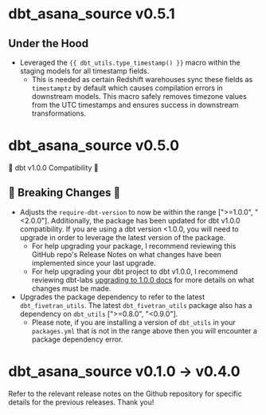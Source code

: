 # dbt_asana_source v0.5.1
## Under the Hood
- Leveraged the `{{ dbt_utils.type_timestamp() }}` macro within the staging models for all timestamp fields. 
  - This is needed as certain Redshift warehouses sync these fields as `timestamptz` by default which causes compilation errors in downstream models. This macro safely removes timezone values from the UTC timestamps and ensures success in downstream transformations.

# dbt_asana_source v0.5.0
🎉 dbt v1.0.0 Compatibility 🎉
## 🚨 Breaking Changes 🚨
- Adjusts the `require-dbt-version` to now be within the range [">=1.0.0", "<2.0.0"]. Additionally, the package has been updated for dbt v1.0.0 compatibility. If you are using a dbt version <1.0.0, you will need to upgrade in order to leverage the latest version of the package.
  - For help upgrading your package, I recommend reviewing this GitHub repo's Release Notes on what changes have been implemented since your last upgrade.
  - For help upgrading your dbt project to dbt v1.0.0, I recommend reviewing dbt-labs [upgrading to 1.0.0 docs](https://docs.getdbt.com/docs/guides/migration-guide/upgrading-to-1-0-0) for more details on what changes must be made.
- Upgrades the package dependency to refer to the latest `dbt_fivetran_utils`. The latest `dbt_fivetran_utils` package also has a dependency on `dbt_utils` [">=0.8.0", "<0.9.0"].
  - Please note, if you are installing a version of `dbt_utils` in your `packages.yml` that is not in the range above then you will encounter a package dependency error.

# dbt_asana_source v0.1.0 -> v0.4.0
Refer to the relevant release notes on the Github repository for specific details for the previous releases. Thank you!
